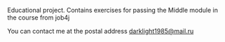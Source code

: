 Educational project. Contains exercises for passing the Middle module in the course from job4j

You can contact me at the postal address darklight1985@mail.ru